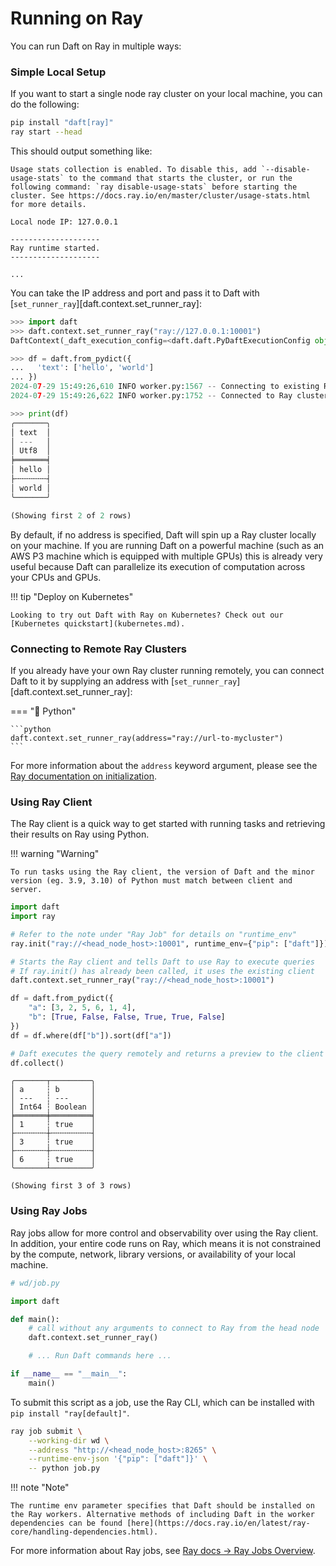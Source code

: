 # Running on Ray

You can run Daft on Ray in multiple ways:

### Simple Local Setup

If you want to start a single node ray cluster on your local machine, you can do the following:

```bash
pip install "daft[ray]"
ray start --head
```

This should output something like:

```
Usage stats collection is enabled. To disable this, add `--disable-usage-stats` to the command that starts the cluster, or run the following command: `ray disable-usage-stats` before starting the cluster. See https://docs.ray.io/en/master/cluster/usage-stats.html for more details.

Local node IP: 127.0.0.1

--------------------
Ray runtime started.
--------------------

...
```

You can take the IP address and port and pass it to Daft with [`set_runner_ray`][daft.context.set_runner_ray]:

```python
>>> import daft
>>> daft.context.set_runner_ray("ray://127.0.0.1:10001")
DaftContext(_daft_execution_config=<daft.daft.PyDaftExecutionConfig object at 0x100fbd1f0>, _daft_planning_config=<daft.daft.PyDaftPlanningConfig object at 0x100fbd270>, _runner_config=_RayRunnerConfig(address='127.0.0.1:10001', max_task_backlog=None), _disallow_set_runner=True, _runner=None)

>>> df = daft.from_pydict({
...   'text': ['hello', 'world']
... })
2024-07-29 15:49:26,610 INFO worker.py:1567 -- Connecting to existing Ray cluster at address: 127.0.0.1:10001...
2024-07-29 15:49:26,622 INFO worker.py:1752 -- Connected to Ray cluster.

>>> print(df)
╭───────╮
│ text  │
│ ---   │
│ Utf8  │
╞═══════╡
│ hello │
├╌╌╌╌╌╌╌┤
│ world │
╰───────╯

(Showing first 2 of 2 rows)
```

By default, if no address is specified, Daft will spin up a Ray cluster locally on your machine. If you are running Daft on a powerful machine (such as an AWS P3 machine which is equipped with multiple GPUs) this is already very useful because Daft can parallelize its execution of computation across your CPUs and GPUs.

!!! tip "Deploy on Kubernetes"

    Looking to try out Daft with Ray on Kubernetes? Check out our [Kubernetes quickstart](kubernetes.md).

### Connecting to Remote Ray Clusters

If you already have your own Ray cluster running remotely, you can connect Daft to it by supplying an address with [`set_runner_ray`][daft.context.set_runner_ray]:

=== "🐍 Python"

    ```python
    daft.context.set_runner_ray(address="ray://url-to-mycluster")
    ```

For more information about the `address` keyword argument, please see the [Ray documentation on initialization](https://docs.ray.io/en/latest/ray-core/api/doc/ray.init.html).

### Using Ray Client

The Ray client is a quick way to get started with running tasks and retrieving their results on Ray using Python.

!!! warning "Warning"

    To run tasks using the Ray client, the version of Daft and the minor version (eg. 3.9, 3.10) of Python must match between client and server.

```python
import daft
import ray

# Refer to the note under "Ray Job" for details on "runtime_env"
ray.init("ray://<head_node_host>:10001", runtime_env={"pip": ["daft"]})

# Starts the Ray client and tells Daft to use Ray to execute queries
# If ray.init() has already been called, it uses the existing client
daft.context.set_runner_ray("ray://<head_node_host>:10001")

df = daft.from_pydict({
    "a": [3, 2, 5, 6, 1, 4],
    "b": [True, False, False, True, True, False]
})
df = df.where(df["b"]).sort(df["a"])

# Daft executes the query remotely and returns a preview to the client
df.collect()
```

```{title="Output"}
╭───────┬─────────╮
│ a     ┆ b       │
│ ---   ┆ ---     │
│ Int64 ┆ Boolean │
╞═══════╪═════════╡
│ 1     ┆ true    │
├╌╌╌╌╌╌╌┼╌╌╌╌╌╌╌╌╌┤
│ 3     ┆ true    │
├╌╌╌╌╌╌╌┼╌╌╌╌╌╌╌╌╌┤
│ 6     ┆ true    │
╰───────┴─────────╯

(Showing first 3 of 3 rows)
```

### Using Ray Jobs

Ray jobs allow for more control and observability over using the Ray client. In addition, your entire code runs on Ray, which means it is not constrained by the compute, network, library versions, or availability of your local machine.

```python
# wd/job.py

import daft

def main():
    # call without any arguments to connect to Ray from the head node
    daft.context.set_runner_ray()

    # ... Run Daft commands here ...

if __name__ == "__main__":
    main()
```

To submit this script as a job, use the Ray CLI, which can be installed with `pip install "ray[default]"`.

```bash
ray job submit \
    --working-dir wd \
    --address "http://<head_node_host>:8265" \
    --runtime-env-json '{"pip": ["daft"]}' \
    -- python job.py
```

!!! note "Note"

    The runtime env parameter specifies that Daft should be installed on the Ray workers. Alternative methods of including Daft in the worker dependencies can be found [here](https://docs.ray.io/en/latest/ray-core/handling-dependencies.html).

For more information about Ray jobs, see [Ray docs -> Ray Jobs Overview](https://docs.ray.io/en/latest/cluster/running-applications/job-submission/index.html).
